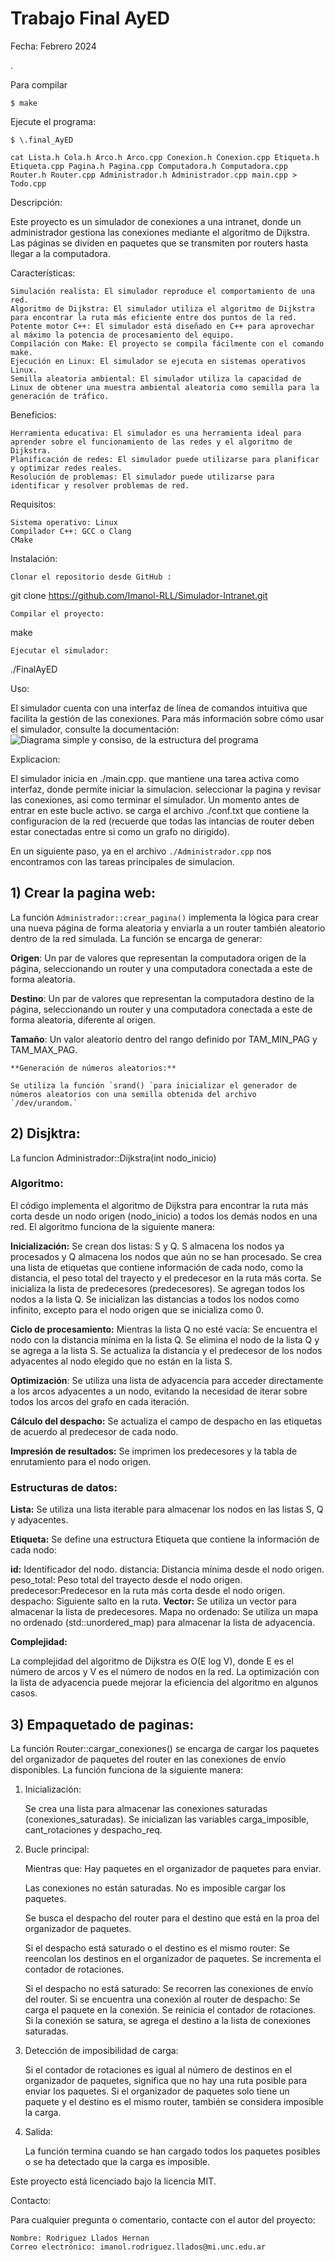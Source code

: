 Trabajo Final AyED 
==========
Fecha: Febrero 2024

.

Para compilar

  `$ make`
  
Ejecute el programa:

  `$ \.final_AyED`

`cat Lista.h Cola.h Arco.h Arco.cpp Conexion.h Conexion.cpp Etiqueta.h Etiqueta.cpp Pagina.h Pagina.cpp Computadora.h Computadora.cpp Router.h Router.cpp Administrador.h Administrador.cpp main.cpp > Todo.cpp`

Descripción:

Este proyecto es un simulador de conexiones a una intranet, donde un administrador gestiona las conexiones mediante el algoritmo de Dijkstra. Las páginas se dividen en paquetes que se transmiten por routers hasta llegar a la computadora.

Características:

    Simulación realista: El simulador reproduce el comportamiento de una red.
    Algoritmo de Dijkstra: El simulador utiliza el algoritmo de Dijkstra para encontrar la ruta más eficiente entre dos puntos de la red.
    Potente motor C++: El simulador está diseñado en C++ para aprovechar al máximo la potencia de procesamiento del equipo.
    Compilación con Make: El proyecto se compila fácilmente con el comando make.
    Ejecución en Linux: El simulador se ejecuta en sistemas operativos Linux.
    Semilla aleatoria ambiental: El simulador utiliza la capacidad de Linux de obtener una muestra ambiental aleatoria como semilla para la generación de tráfico.

Beneficios:

    Herramienta educativa: El simulador es una herramienta ideal para aprender sobre el funcionamiento de las redes y el algoritmo de Dijkstra.
    Planificación de redes: El simulador puede utilizarse para planificar y optimizar redes reales.
    Resolución de problemas: El simulador puede utilizarse para identificar y resolver problemas de red.

Requisitos:

    Sistema operativo: Linux
    Compilador C++: GCC o Clang
    CMake

Instalación:

    Clonar el repositorio desde GitHub :

git clone https://github.com/Imanol-RLL/Simulador-Intranet.git

    Compilar el proyecto:

make

    Ejecutar el simulador:

./FinalAyED

Uso:

El simulador cuenta con una interfaz de línea de comandos intuitiva que facilita la gestión de las conexiones. Para más información sobre cómo usar el simulador, consulte la documentación:
![Diagrama simple y consiso, de la estructura del programa](Diagram_UML.png "Diagrama UML")

Explicacion:

El simulador inicia en ./main.cpp. que mantiene una tarea activa como interfaz, donde permite iniciar la simulacion. seleccionar la pagina y revisar las conexiones, asi como terminar el simulador.
Un momento antes de entrar en este bucle activo. se carga el archivo ./conf.txt que contiene la configuracion de la red (recuerde que todas las intancias de router deben estar conectadas entre si como un grafo no dirigido).

En un siguiente paso, ya en el archivo `./Administrador.cpp` nos encontramos con las tareas principales de simulacion.
## 1) Crear la pagina web:
   La función `Administrador::crear_pagina()` implementa la lógica para crear una nueva página de forma aleatoria y enviarla a un router también aleatorio dentro de la red simulada. La función se encarga de generar:

   **Origen**: Un par de valores que representan la computadora origen de la página, seleccionando un router y una computadora conectada a este de forma aleatoria.
   
   **Destino**: Un par de valores que representan la computadora destino de la página, seleccionando un router y una computadora conectada a este de forma aleatoria, diferente al origen.
   
   **Tamaño**: Un valor aleatorio dentro del rango definido por TAM_MIN_PAG y TAM_MAX_PAG.

    **Generación de números aleatorios:**

    Se utiliza la función `srand() `para inicializar el generador de números aleatorios con una semilla obtenida del archivo `/dev/urandom.`
## 2) Disjktra:
La funcion Administrador::Dijkstra(int nodo_inicio)

### Algoritmo:

El código implementa el algoritmo de Dijkstra para encontrar la ruta más corta desde un nodo origen (nodo_inicio) a todos los demás nodos en una red. El algoritmo funciona de la siguiente manera:

**Inicialización:**
        Se crean dos listas: S y Q. S almacena los nodos ya procesados y Q almacena los nodos que aún no se han procesado.
        Se crea una lista de etiquetas que contiene información de cada nodo, como la distancia, el peso total del trayecto y el predecesor en la ruta más corta.
        Se inicializa la lista de predecesores (predecesores).
        Se agregan todos los nodos a la lista Q.
        Se inicializan las distancias a todos los nodos como infinito, excepto para el nodo origen que se inicializa como 0.

**Ciclo de procesamiento:**
        Mientras la lista Q no esté vacía:
            Se encuentra el nodo con la distancia mínima en la lista Q.
            Se elimina el nodo de la lista Q y se agrega a la lista S.
            Se actualiza la distancia y el predecesor de los nodos adyacentes al nodo elegido que no están en la lista S.

**Optimización**:
        Se utiliza una lista de adyacencia para acceder directamente a los arcos adyacentes a un nodo, evitando la necesidad de iterar sobre todos los arcos del grafo en cada iteración.

**Cálculo del despacho:**
        Se actualiza el campo de despacho en las etiquetas de acuerdo al predecesor de cada nodo.

**Impresión de resultados:**
        Se imprimen los predecesores y la tabla de enrutamiento para el nodo origen.

### **Estructuras de datos:**

**Lista:** Se utiliza una lista iterable para almacenar los nodos en las listas S, Q y adyacentes.

**Etiqueta:** Se define una estructura Etiqueta que contiene la información de cada nodo:

**id:** Identificador del nodo.
        distancia: Distancia mínima desde el nodo origen.
        peso_total: Peso total del trayecto desde el nodo origen.
        predecesor:Predecesor en la ruta más corta desde el nodo origen.
        despacho: Siguiente salto en la ruta.
**Vector:** Se utiliza un vector para almacenar la lista de predecesores.
    Mapa no ordenado: Se utiliza un mapa no ordenado (std::unordered_map) para almacenar la lista de adyacencia.

**Complejidad:**

La complejidad del algoritmo de Dijkstra es O(E log V), donde E es el número de arcos y V es el número de nodos en la red. La optimización con la lista de adyacencia puede mejorar la eficiencia del algoritmo en algunos casos.

## 3) Empaquetado de paginas:

La función Router::cargar_conexiones() se encarga de cargar los paquetes del organizador de paquetes del router en las conexiones de envío disponibles. La función funciona de la siguiente manera:

1. Inicialización:

   Se crea una lista para almacenar las conexiones saturadas (conexiones_saturadas).
   Se inicializan las variables carga_imposible, cant_rotaciones y despacho_req.

2. Bucle principal:

    Mientras que:
    Hay paquetes en el organizador de paquetes para enviar.
    
    Las conexiones no están saturadas. 
    No es imposible cargar los paquetes.
    
    Se busca el despacho del router para el destino que está en la proa del organizador de paquetes.
    
    Si el despacho está saturado o el destino es el mismo router:
    Se reencolan los destinos en el organizador de paquetes.
    Se incrementa el contador de rotaciones.
    
    Si el despacho no está saturado:
    Se recorren las conexiones de envío del router.
    Si se encuentra una conexión al router de despacho:
    Se carga el paquete en la conexión.
    Se reinicia el contador de rotaciones.
    Si la conexión se satura, se agrega el destino a la lista de conexiones saturadas.

3. Detección de imposibilidad de carga:

   Si el contador de rotaciones es igual al número de destinos en el organizador de paquetes, significa que no hay una ruta posible para enviar los paquetes.
   Si el organizador de paquetes solo tiene un paquete y el destino es el mismo router, también se considera imposible la carga.

4. Salida:

   La función termina cuando se han cargado todos los paquetes posibles o se ha detectado que la carga es imposible.


Este proyecto está licenciado bajo la licencia MIT.

Contacto:

Para cualquier pregunta o comentario, contacte con el autor del proyecto:

    Nombre: Rodriguez Llados Hernan
    Correo electrónico: imanol.rodriguez.llados@mi.unc.edu.ar



